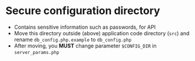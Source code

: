 # Secure configuration directory

* Contains sensitive information such as passwords, for API
* Move this directory outside (above) application code directory (`src`) and rename `db_config.php.example` to `db_config.php`
* After moving, you **MUST** change parameter `$CONFIG_DIR` in `server_params.php`
